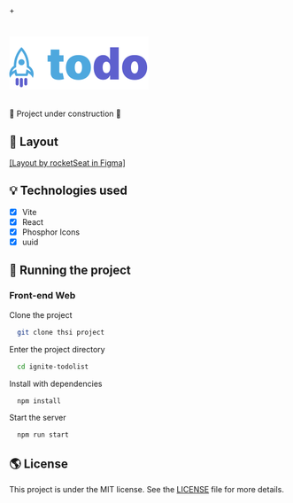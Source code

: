 +<h1 align="left">
  <img alt="Todo List" title="Todo List" src="./src/assets/todoListLogo.svg" />
</h1>

🚧 Project under construction 🚧

## 🎨 Layout


[[Layout by rocketSeat in Figma]](<https://www.figma.com/file/N6JcSTFi4CpJlgPTBDVutq/ToDo-List-(Copy)?node-id=0%3A1>)

<!-- ## 🎥 Implementation Video

In the GitHub edit, drag the video that it already puts on github itself.

## 👏 Learning and more implementations

Describe what you learned and implemented in the project. -->

## 💡 Technologies used

- [x] Vite
- [x] React
- [x] Phosphor Icons
- [x] uuid

## 🚀 Running the project

<!-- ### Back-end

Clone the project

```bash
  git clone https://link-para-o-projeto
```

Enter the project directory

```bash
  cd my-project
```

Install with dependencies

```bash
  npm install
```

Start the server

```bash
  npm run start
``` -->

### Front-end Web

Clone the project

```bash
  git clone thsi project
```

Enter the project directory

```bash
  cd ignite-todolist
```

Install with dependencies

```bash
  npm install
```

Start the server

```bash
  npm run start
```

<!-- ## 📝 Routes

[![Run in Postman](https://github.com/VagnerNerves/default-readme/blob/main/assets/run-in-postman.svg)](https://app.getpostman.com/run-collection/link) -->

## 🌎 License

This project is under the MIT license. See the [LICENSE](https://choosealicense.com/licenses/mit/) file for more details.